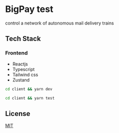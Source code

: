 # BigPay test

control a network of autonomous mail delivery trains

## Tech Stack

### Frontend

- Reactjs
- Typescript
- Tailwind css
- Zustand

```bash
cd client && yarn dev
```

```bash
cd client && yarn test
```

## License

[MIT](https://choosealicense.com/licenses/mit/)
